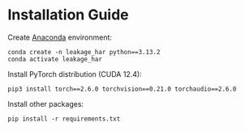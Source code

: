 # Installation Guide

Create [Anaconda](https://www.anaconda.com/products/distribution) environment:

```
conda create -n leakage_har python==3.13.2
conda activate leakage_har
```

Install PyTorch distribution (CUDA 12.4):

```
pip3 install torch==2.6.0 torchvision==0.21.0 torchaudio==2.6.0
```

Install other packages:

```
pip install -r requirements.txt
```
